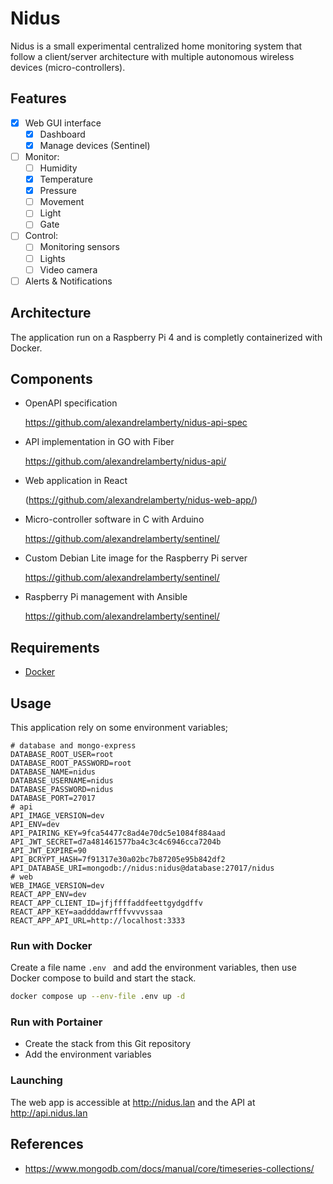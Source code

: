 # Nidus

Nidus is a small experimental centralized home monitoring system that follow a
client/server architecture with multiple autonomous wireless devices
(micro-controllers). 

## Features

- [x] Web GUI interface
  - [x] Dashboard
  - [x] Manage devices (Sentinel)
- [ ] Monitor:
  - [ ] Humidity
  - [x] Temperature
  - [x] Pressure
  - [ ] Movement
  - [ ] Light
  - [ ] Gate
- [ ] Control:
  - [ ] Monitoring sensors
  - [ ] Lights
  - [ ] Video camera
- [ ] Alerts & Notifications

## Architecture

The application run on a Raspberry Pi 4 and is completly containerized with Docker.

## Components

- OpenAPI specification 

  <https://github.com/alexandrelamberty/nidus-api-spec>

- API implementation in GO with Fiber

  <https://github.com/alexandrelamberty/nidus-api/>

- Web application in React

  (https://github.com/alexandrelamberty/nidus-web-app/)

- Micro-controller software in C with Arduino

  <https://github.com/alexandrelamberty/sentinel/>

- Custom Debian Lite image for the Raspberry Pi server

  <https://github.com/alexandrelamberty/sentinel/>

- Raspberry Pi management with Ansible

  <https://github.com/alexandrelamberty/sentinel/>


## Requirements

- [Docker](https://www.docker.com/)

## Usage

This application rely on some environment variables;

```properties
# database and mongo-express
DATABASE_ROOT_USER=root
DATABASE_ROOT_PASSWORD=root
DATABASE_NAME=nidus
DATABASE_USERNAME=nidus
DATABASE_PASSWORD=nidus
DATABASE_PORT=27017
# api
API_IMAGE_VERSION=dev
API_ENV=dev
API_PAIRING_KEY=9fca54477c8ad4e70dc5e1084f884aad
API_JWT_SECRET=d7a481461577ba4c3c4c6946cca7204b
API_JWT_EXPIRE=90
API_BCRYPT_HASH=7f91317e30a02bc7b87205e95b842df2
API_DATABASE_URI=mongodb://nidus:nidus@database:27017/nidus
# web
WEB_IMAGE_VERSION=dev
REACT_APP_ENV=dev
REACT_APP_CLIENT_ID=jfjffffaddfeettgydgdffv
REACT_APP_KEY=aaddddawrfffvvvvssaa
REACT_APP_API_URL=http://localhost:3333
```

### Run with Docker

Create a file name `.env ` and add the environment variables, then use Docker
compose to build and start the stack.

```bash
docker compose up --env-file .env up -d
```

### Run with Portainer

- Create the stack from this Git repository
- Add the environment variables

### Launching

The web app is accessible at <http://nidus.lan> and the API at
<http://api.nidus.lan>

## References

- <https://www.mongodb.com/docs/manual/core/timeseries-collections/>
